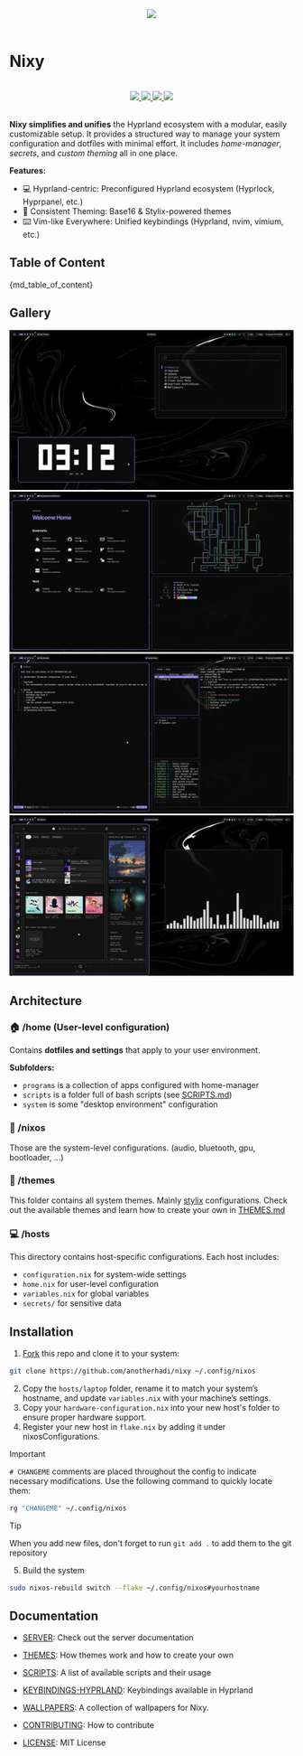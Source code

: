 <div align="center">
    <img src="https://raw.githubusercontent.com/anotherhadi/nixy/main/.github/assets/logo.png" width="120px" />
</div>

<br>

# Nixy

<br>
<div align="center">
    <a href="https://github.com/anotherhadi/nixy/stargazers">
        <img src="https://img.shields.io/github/stars/anotherhadi/nixy?color={primarycolor}&labelColor={backgroundcolor}&style=for-the-badge&logo=starship&logoColor={primarycolor}">
    </a>
    <a href="https://github.com/anotherhadi/nixy/">
        <img src="https://img.shields.io/github/repo-size/anotherhadi/nixy?color={primarycolor}&labelColor={backgroundcolor}&style=for-the-badge&logo=github&logoColor={primarycolor}">
    </a>
    <a href="https://nixos.org">
        <img src="https://img.shields.io/badge/NixOS-unstable-blue.svg?style=for-the-badge&labelColor={backgroundcolor}&logo=NixOS&logoColor={primarycolor}&color={primarycolor}">
    </a>
    <a href="https://github.com/anotherhadi/nixy/blob/main/LICENSE">
        <img src="https://img.shields.io/static/v1.svg?style=for-the-badge&label=License&message=MIT&colorA={backgroundcolor}&colorB={primarycolor}&logo=unlicense&logoColor={primarycolor}"/>
    </a>
</div>
<br>

**Nixy simplifies and unifies** the Hyprland ecosystem with a modular, easily customizable setup. It provides a structured way to manage your system configuration and dotfiles with minimal effort.
It includes *home-manager*, *secrets*, and *custom theming* all in one place.

**Features:**

- 💻 Hyprland-centric: Preconfigured Hyprland ecosystem (Hyprlock, Hyprpanel, etc.)
- 🎨 Consistent Theming: Base16 & Stylix-powered themes
- ⌨️  Vim-like Everywhere: Unified keybindings (Hyprland, nvim, vimium, etc.)

## Table of Content

{md_table_of_content}

## Gallery

![Nixy helper, peaclock](.github/assets/nixy/1.png)
![Qutebrowser, pipes, shell](.github/assets/nixy/2.png)
![nvim, lazygit](.github/assets/nixy/3.png)
![spotify, cava](.github/assets/nixy/4.png)

## Architecture

### 🏠 /home (User-level configuration)

Contains **dotfiles and settings** that apply to your user environment.

**Subfolders:**

- `programs` is a collection of apps configured with home-manager
- `scripts` is a folder full of bash scripts (see [SCRIPTS.md](docs/SCRIPTS.md))
- `system` is some "desktop environment" configuration

### 🐧 /nixos

Those are the system-level configurations. (audio, bluetooth, gpu, bootloader, ...)

### 🎨 /themes

This folder contains all system themes. Mainly [stylix](https://stylix.danth.me/) configurations.
Check out the available themes and learn how to create your own in [THEMES.md](docs/THEMES.md)

### 💻 /hosts

This directory contains host-specific configurations.
Each host includes:

- `configuration.nix` for system-wide settings
- `home.nix` for user-level configuration
- `variables.nix` for global variables
- `secrets/` for sensitive data

## Installation

1. [Fork](https://github.com/anotherhadi/nixy/fork) this repo and clone it to your system:

```sh
git clone https://github.com/anotherhadi/nixy ~/.config/nixos
```

2. Copy the `hosts/laptop` folder, rename it to match your system’s hostname, and update `variables.nix` with your machine’s settings.
3. Copy your `hardware-configuration.nix` into your new host's folder to ensure proper hardware support.
4. Register your new host in `flake.nix` by adding it under nixosConfigurations.

> [!Important]
> `# CHANGEME` comments are placed throughout the config to indicate necessary modifications.
> Use the following command to quickly locate them:
>
> ```sh
> rg "CHANGEME" ~/.config/nixos
> ```

> [!TIP]
> When you add new files, don't forget to run `git add .` to add them to the git repository

5. Build the system

```sh
sudo nixos-rebuild switch --flake ~/.config/nixos#yourhostname
```

## Documentation

- [SERVER](docs/SERVER.md): Check out the server documentation
- [THEMES](docs/THEMES.md): How themes work and how to create your own
- [SCRIPTS](docs/SCRIPTS.md): A list of available scripts and their usage
- [KEYBINDINGS-HYPRLAND](docs/KEYBINDINGS-HYPRLAND.md): Keybindings available in Hyprland
- [WALLPAPERS](https://github.com/anotherhadi/nixy-wallpapers): A collection of wallpapers for Nixy.

- [CONTRIBUTING](docs/CONTRIBUTING.md): How to contribute
- [LICENSE](LICENSE): MIT License
